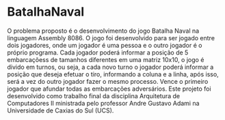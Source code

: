 # BatalhaNaval

O problema proposto é o desenvolvimento do jogo Batalha Naval na linguagem Assembly 8086. O jogo foi desenvolvido para ser jogado entre dois jogadores, onde um jogador é uma pessoa e o outro jogador é o próprio programa. Cada jogador poderá informar a posição de 5 embarcaçõess de tamanhos diferentes em uma matriz 10x10, o jogo é divido em turnos, ou seja, a cada novo turno o jogador poderá informar a posição que deseja efetuar o tiro, informando a coluna e a linha, após isso, será a vez do outro jogador fazer o mesmo processo. Vence o primeiro jogador que afundar todas as embarcações adversários.
Este projeto foi desenvolvido como trabalho final da disciplina Arquitetura de Computadores II ministrada pelo professor Andre Gustavo Adami na Universidade de Caxias do Sul (UCS).
